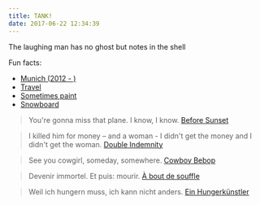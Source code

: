 ```yaml
---
title: TANK!
date: 2017-06-22 12:34:39
---
```


The laughing man has no ghost
but notes in the shell

Fun facts:

* [Munich (2012 - )](https://www.instagram.com/p/pze08smiVy/)
* [Travel](https://www.instagram.com/p/B15A2upoCFn/)
* [Sometimes paint](https://www.instagram.com/p/BMd8vz8jc-N/)
* [Snowboard]()

> You're gonna miss that plane. 
> I know, I know.
[Before Sunset](https://www.imdb.com/title/tt0381681/)

> I killed him for money – and a woman - I didn't get the money and I didn't get the woman.
[Double Indemnity](https://www.imdb.com/title/tt0036775/)

> See you cowgirl, someday, somewhere.
[Cowboy Bebop](https://www.imdb.com/title/tt0213338/)

> Devenir immortel. Et puis: mourir.
[À bout de souffle](https://www.imdb.com/title/tt0053472/)

> Weil ich hungern muss, ich kann nicht anders.
[Ein Hungerkünstler](https://www.goodreads.com/book/show/141352.A_Hunger_Artist)